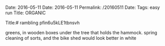 Date: 2016-05-11
Date: 2016-05-11
Permalink: /20160511
Date: 
Tags: easy run
Title: ORGANIC
  
Title:# rambling pfin6u5kLE1tbnsvh  
  
greens, in wooden boxes under the tree that holds the hammock. spring cleaning of sorts, and the bike shed would look better in white  
